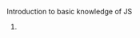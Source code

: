 Introduction to basic knowledge of JS

1. <script> could be placed in both <head> and <body> section, and its better to place at bottom of <body> to improve display speed
2. place js code in external javascript file, then reference in html, such as 
  - <script sre="demo.js">
  - <script src="https://my.learn.share.com/demo.js">
  - <script src="/src/demo.js">. note that "/src/demo.js" refer to the root dir of current web
3. built-in methods
  - document.getElementById("id").innerHTML = ""
  - window.alert("")
  - console.log("")
  - window.print() print current window
4. a variable declared without value, will have default value <b>undefined</b>. if re-declared the variable, its value will be kept
5. js comparison. note that when do arithmetic operation(except *addition*) between number and string, always convert string to number. 
   empty text => 0, non-number text convert to NaN. when compare with NaN, always return false. 
   when add number and string, convert number to string
   when compare two objects, always return false, because they are different object.
  - <b>==</b> equal value
  - <b>===</b> equal value and equal type
  - <b>!=</b> different value
  - <b>!==</b> different value or different type
6. the difference between null and undefined
  - if a variable declared without value, its has default value <b>undefined</b>
  - null could be asigned to a variable as a kind of special value
  - null == undefined => true, null === undefined => false. because typeof null => object, typeof undefined => 'undefined'
7. js data types
  * primitives:
    - string
    - number
    - boolean
    - bigint
    - symbol
    - undefined
  * object
  * function
  
8. js operator precedence, list in descend order
  - () expression grouping
  - . [] () new  member access operator and function call and creator
  - postfix ++ --
  - prefix ++ -- ! typeof 
  - **  Exponentiation
  - \* / %
  - \+ -
  - shift operator >> << >>>
  - <= >= > < instanceof in
  - == === != !==
  - other...
9. access object property by obj.propname or obj["propname"], access object method by obj.func()
10. this in function refer to the function owner
11. js common events in html: onclick, onmouseover, onmouseout, onkeydown, etc...
12. js array.splice(-1, 1) will delete element from ending
13. string in numeric operation will convert to number auto, for example, "100" - "10" => 90
14. NaN is a number, typeof NaN => "number". but all logic operations with NaN will return false, even NaN == NaN. to check if a value is NaN, call global function isNaN(val)
15. Infinity is a number, typeof Infinity => "number". the value outside of possible range will be Infinity or -Infinity
16. the difference between array and object
    - array use numbered index, object use named index
    - array is a special kind of object
17. Math.PI, Math.round(), Math.ceil(), Math.floor(), Math.pow(x, y), Math.abs(), Match.sqrt(), Math.sin(), Math.cos(), Math.max(),
  Math.min(), Math.random() return [0, 1)
18. Boolean(var) => true when var has value, false when var has not value.
  0, "", -0, null, undefined, NaN, false => their Boolean(v) is false
19. variable scope ccould be declared as local(declared in function) and global(out of function). local variable could only be accessed within function. if a variable is used without declared before, regard as declared as global. And global variable can be accessed by all
scripts and all functions on the web.
20. <font color=red>switch statement use strict match ===</font>, and need to add break for each case
21. js loop
    - for (statement1; statement2; statement3), general for sentence
    - for key in object, loops through the keys of an iterable objects
    - for value of object, loops through the values of an iterable objects
    - while and do/while
22. typeof always return string. note that when typeof a function variable, it return "function"
23. js regex modifiers
  - i, ignore case
  - g, find all match instead of first
24. regex object methods
  - test, for example, /e/.test("abcdef") => true, because the text contain e
  - exec, return the matched text as object
25. try {} catch (err) {} finally {}. the err thrown by js itself always has properties "name" and "message"
26. user can throw customized error. it could be string, number, boolean, object. and the catch will catch what you throw
27. js will move all "var" variables declaration to the top of current script or function, it means you can use variable before you declare it. this behavior call "hoist". note that it only hoist declaration, not including intialization.
28. strict mode is declared by adding "use strict" to the beginning of script(all code will be executed in strict mode) or function(the code in function will be executed in strict mode)
29. this referred to the owner object when used in object method, refer to the window(undefined in strict mode) when used in function
  ```js
  var person {
    firstname: "John",
    lastname : "White",
    fullname : function() {
      return this.firstname + lastname();
    }
    fullname : () => {return this.firstname + this.lastname}
  }
  person.fullname()//John White for normal function, the this will refer to the person
  person.fullname()//undefined undefined for arrow function, the this refer to the window
  ```
  
30. ES5 support global scope and function scope for variable. for ES6, support block scope.
  - var variable could have global scope and function scope, if declared in block, still have global scope
  - let variable could have global scope and function scope and block scope. when declared in block, it will shadow outside variable which has same name, and the block scope variable could not be aceessed by outside of block
  - redeclaring var variable will override existed declaring, redeclaring let variable will not
  ```js
  var x = 1;
  {
    var x = 2;
  }
  //x = 2 here
  let y = 1;
  {
    let y = 2;
  }
  //y = 1 here, the y in block shadow the y outside
  ```
  - global var and global let are alomost same, function var and function let are almost same

JS has *Global Scope*, *Block Scope* and *Function Scope*. the variable declared outside of any block/function is global variable, can be accessed anywhere. global var has no difference with global let.

let variable declared in block has *block scope*, will shallow outside variable which has same name.

var variable declared in block will hoist itself to global variable.

any variable declared in function has *function scope*, can not be accessed by outside.

31. a function's *this* keyword is determined by how a function is called(runtime binding). 
    ES5 provide `bind()` method to set the value of a function's *this* regardless of how its called
    Arrow Function dont provide their own *this* binding, it retatins the this value of the enclosing lexical context
```js
const module = {
  x: 42,
  getX: function() {
    return this.x;
  }
};

const unboundGetX = module.getX;
function func() {
	let x = 10;
  	console.log(unboundGetX())
}
func()//even if unboundGetX is invoked inside a function, its still invoked at the global scope

console.log(unboundGetX()); // The function gets invoked at the global scope
// expected output: undefined

const boundGetX = unboundGetX.bind(module);
console.log(boundGetX());//expected output 42

console.log(boundGetX.call({x: 1}))//still output 42, since boundGetX has already bind with module
console.log(unboundGetX.call({x: 1}))//output 1

function f() {
  return this;
}
//if not in strict mode, since the value of this is not set by the call, this will default to the global object(window) 
//if in strict mode, if the this is not set when entering an execution context, it remains as *undefined*
//to set the value of this ti a particular value when calling a function, use 'call()' or 'apply()'
f() === window
```

For function *apply*, *call*, *bind*
```js
function add(c, d) {
  return this.a + this.b + c + d;
}

var o = {a: 1, b: 3};

// The first parameter is the object to use as
// 'this', subsequent parameters are passed as
// arguments in the function call
add.call(o, 5, 7); // 16

// The first parameter is the object to use as
// 'this', the second is an array whose
// members are used as the arguments in the function call
add.apply(o, [10, 20]); 

//if the value passed as 'this' is not an object, will convert it to an object automatically
function bar() {
  console.log(Object.prototype.toString.call(this));
}

bar.call(7);     // [object Number]
bar.call('foo'); // [object String]
bar.call(undefined); // [object global], if pass null/undefined as this, will use global object(window)

function f() {
  return this.a;
}

var g = f.bind({a: 'azerty'});
console.log(g()); // azerty

var h = g.bind({a: 'yoo'}); // bind only works once!
console.log(h()); // azerty

var o = {a: 37, f: f, g: g, h: h};
console.log(o.a, o.f(), o.g(), o.h()); // 37,37, azerty, azerty
```

34. - <b>this</b> in general function always refer to the caller of the function, the window, the document, the object, the button, or whatever
    - <b>this</b> in arrow function always refer to the owner(who define the function) of the function

35. the const variable behavior like <b>let</b>, except that the const variable could not be reassigned. it means the variable itself is const, but the value it referred is changable. same concept as "pointer constant", the pointer is constant, but its value is not.
36. const and let does not support hoist. refer to #27
    
37. regular function definition for object method or class method
   ```js
   var person = {
     hello: function() {return "hello"}
     //equal to
     hello() {return "hello"}
   }
   ```
35. <b>class</b> definition
```js
class Car {
  //the constructor, required, if not declared, compiler will add default empty constructor
  //the constructor will be invoked when new instance auto
  constructor(name) {
    //init the properties
    this._carname = name;
  }
  func1() {}
  func2() {}
  //getter and setter
  get carname() {return this._carname}
  set carname(name) {this._carname = name}
  //static method
  static func3() {//could not use this in static method}
}
//usgae
var mycar = new Car("Ford");
//getter, no need ()
mycar.carname
//setter
mycar.carname = "qq"
//static, should be called by class instead of instance
Car.func3()
```
36. <b>extends</b> definition. 
```js
class Model extends Car {
  constructor(name, mod) {
    super(name)
    this.model = mod;
  }
  
  func4() {}
}
//usage
mod = new Model("volvo", "mustang");
mod.func1();
mod.func4();
Model.func3()
```
37. avoid global variable, avoid <b>new</b>, avoid <b>==</b>, avoid <i>eval</i>
  - global variable could be accessed and overwrite by all scripts of this web page
  - avoid new Boolean(), new String(), new Array(), new Function(), new Object()...
  - <b>==</b> always convert to matching types before do comparision
  ```js
  0 == "" //true
  1 == "1" //true, note that Boolean("asd") => true
  1 == true //true
  
  0 === "" //false
  1 === "1" //false
  1 === true //false
  ```
  - <i>eval</i> execute arbitrary text as code which is not safe
38. Object methods
  - Object.defineProperty(object, property, descriptor) or Object.defineProperties(object, descriptors)
  ```js
  var person = {
    firstname: "John",
    lastname: "White"
  };
  Object.defineProperty(person, "language", {
    //property descriptor
    value: "ENG",
    writable: true,//if could change value
    enumerable: false,//if could be enumerable, such as Object.keys(object)
    //if configuable false,
    //1. could not delete this property
    //2. enumerable could not be changed any more
    //3. writable could change from true to false, could not change from false to true
    configuable: true
  })
  ```
  - Object.getOwnPropertyDescriptor(object, property), return the descriptor
  - Object. getOwnPropertyNames(object), return all owned properties as array
  - Object.keys(object), return all enumerable properties as array
  - Object.preventExtensions(object), prevent adding properties to object
  ```js
  var person = {
    firstname: "john"
  };
  Object.preventExtensions(person);
  person.lastname = "white"//now allowed, this line will cause error
  ```
  - Object. isExtensible(object), check object is extensible or not
  - Object.seal(object)
    * prevent adding property to object
    * all existing properties become non-configuable
  - Object.isSealed(object), check if object is sealed
  - Object.freeze(object), prevent any change to object
  - Object.isFrozen(object)
  
